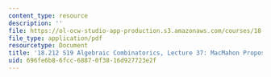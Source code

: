 ```yaml
---
content_type: resource
description: ''
file: https://ol-ocw-studio-app-production.s3.amazonaws.com/courses/18-212-algebraic-combinatorics-spring-2019/696fe6b86fcc68870f3816d927723e2f_MIT18_212S19_lec37.pdf
file_type: application/pdf
resourcetype: Document
title: '18.212 S19 Algebraic Combinatorics, Lecture 37: MacMahon Proposition and more'
uid: 696fe6b8-6fcc-6887-0f38-16d927723e2f
---
```

